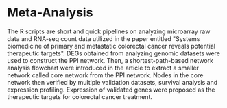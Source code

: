 # Meta-Analysis
The R scripts are short and quick pipelines on analyzing microarray raw data and RNA-seq count data utilized in the paper entitled "Systems biomedicine of primary and metastatic colorectal cancer reveals potential therapeutic targets". DEGs obtained from analyzing genomic datasets were used to construct the PPI network. Then, a shortest-path-based network analysis flowchart were introduced in the article to extract a smaller network called core network from the PPI network. Nodes in the core network then verified by multiple validation datasets, survival analysis and expression profiling. Expression of validated genes were proposed as the therapeutic targets for colorectal cancer treatment.
